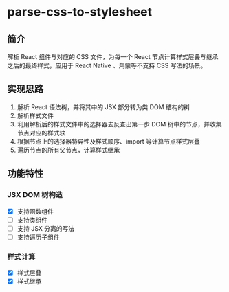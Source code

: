 # parse-css-to-stylesheet

## 简介

解析 React 组件与对应的 CSS 文件，为每一个 React 节点计算样式层叠与继承之后的最终样式，应用于 React Native 、鸿蒙等不支持 CSS 写法的场景。

## 实现思路

1. 解析 React 语法树，并将其中的 JSX 部分转为类 DOM 结构的树
2. 解析样式文件
3. 利用解析后的样式文件中的选择器去反查出第一步 DOM 树中的节点，并收集节点对应的样式块
4. 根据节点上的选择器特异性及样式顺序、import 等计算节点样式层叠
5. 遍历节点的所有父节点，计算样式继承

## 功能特性

### JSX DOM 树构造
- [x] 支持函数组件
- [ ] 支持类组件
- [ ] 支持 JSX 分离的写法
- [ ] 支持遍历子组件

### 样式计算
- [x] 样式层叠
- [x] 样式继承
